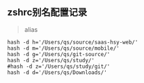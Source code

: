 ## zshrc别名配置记录

> alias

```shell
hash -d h='/Users/qs/source/saas-hsy-web/'
hash -d m='/Users/qs/source/mobile/'
hash -d g='/Users/qs/git-source/'
hash -d z='/Users/qs/study/'
#hash -d z='/Users/qs/study/git/'
hash -d d='/Users/qs/Downloads/'
```



